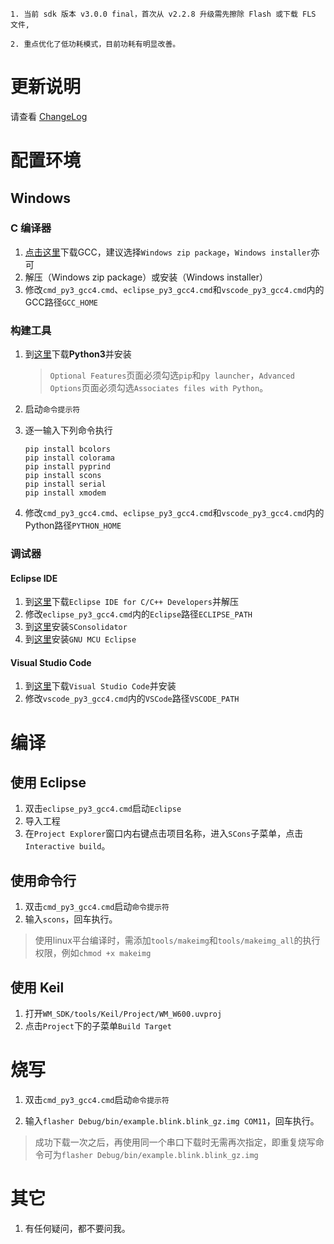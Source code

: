 `1. 当前 sdk 版本 v3.0.0 final，首次从 v2.2.8 升级需先擦除 Flash 或下载 FLS 文件,`

`2. 重点优化了低功耗模式，目前功耗有明显改善。`

# 更新说明

请查看 [ChangeLog](./doc/ChangeLog.txt)
    
# 配置环境

## Windows

### C 编译器

1. [点击这里](https://launchpad.net/gcc-arm-embedded/4.8/4.8-2014-q1-update)下载GCC，建议选择`Windows zip package`，`Windows installer`亦可
1. 解压（Windows zip package）或安装（Windows installer）
1. 修改`cmd_py3_gcc4.cmd`、`eclipse_py3_gcc4.cmd`和`vscode_py3_gcc4.cmd`内的GCC路径`GCC_HOME`

### 构建工具
1. 到[这里](https://www.python.org/downloads/windows/)下载**Python3**并安装

   > `Optional Features`页面必须勾选`pip`和`py launcher`，`Advanced Options`页面必须勾选`Associates files with Python`。

1. 启动`命令提示符`

1. 逐一输入下列命令执行

   ```batch
   pip install bcolors
   pip install colorama
   pip install pyprind
   pip install scons
   pip install serial
   pip install xmodem
   ```

1. 修改`cmd_py3_gcc4.cmd`、`eclipse_py3_gcc4.cmd`和`vscode_py3_gcc4.cmd`内的Python路径`PYTHON_HOME`
  
### 调试器
#### Eclipse IDE
1. 到[这里](https://www.eclipse.org/downloads/packages/release/oxygen/3a)下载`Eclipse IDE for C/C++ Developers`并解压
1. 修改`eclipse_py3_gcc4.cmd`内的`Eclipse`路径`ECLIPSE_PATH`
1. 到[这里](http://www.sconsolidator.com/projects/sconsolidator/wiki/Installation)安装`SConsolidator`
1. 到[这里](https://gnu-mcu-eclipse.github.io/plugins/install/)安装`GNU MCU Eclipse`

#### Visual Studio Code
1. 到[这里](https://code.visualstudio.com/Download)下载`Visual Studio Code`并安装
1. 修改`vscode_py3_gcc4.cmd`内的`VSCode`路径`VSCODE_PATH`


# 编译

## 使用 Eclipse

   1. 双击`eclipse_py3_gcc4.cmd`启动`Eclipse`
   1. 导入工程
   1. 在`Project Explorer`窗口内右键点击项目名称，进入`SCons`子菜单，点击`Interactive build`。

## 使用命令行

   1. 双击`cmd_py3_gcc4.cmd`启动`命令提示符`
   1. 输入`scons`，回车执行。
   > 使用linux平台编译时，需添加`tools/makeimg`和`tools/makeimg_all`的执行权限，例如`chmod +x makeimg`

## 使用 Keil

   1. 打开`WM_SDK/tools/Keil/Project/WM_W600.uvproj`
   1. 点击`Project`下的子菜单`Build Target`

# 烧写

   1. 双击`cmd_py3_gcc4.cmd`启动`命令提示符`

   1. 输入`flasher Debug/bin/example.blink.blink_gz.img COM11`，回车执行。

   > 成功下载一次之后，再使用同一个串口下载时无需再次指定，即重复烧写命令可为`flasher Debug/bin/example.blink.blink_gz.img`

# 其它
1. 有任何疑问，都不要问我。